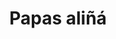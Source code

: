 ---
title: Papas aliñá
tapaPrice: 3,00
dishPrice: 6,00
description: Con cebollita picada y atún
allergens: ['huevos']
---